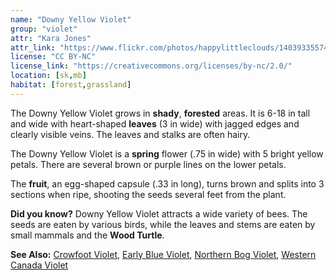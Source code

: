 ```yaml
---
name: "Downy Yellow Violet"
group: "violet"
attr: "Kara Jones"
attr_link: "https://www.flickr.com/photos/happylittleclouds/14039335574"
license: "CC BY-NC"
license_link: "https://creativecommons.org/licenses/by-nc/2.0/"
location: [sk,mb]
habitat: [forest,grassland]
---
```

The Downy Yellow Violet grows in **shady**, **forested** areas. It is 6-18 in tall and wide with heart-shaped **leaves** (3 in wide) with jagged edges and clearly visible veins. The leaves and stalks are often hairy.

The Downy Yellow Violet is a **spring** flower (.75 in wide) with 5 bright yellow petals.  There are several brown or purple lines on the lower petals.

The **fruit**, an egg-shaped capsule (.33 in long), turns brown and splits into 3 sections when ripe, shooting the seeds several feet from the plant.

**Did you know?** Downy Yellow Violet attracts a wide variety of bees. The seeds are eaten by various birds, while the leaves and stems are eaten by small mammals and the **Wood Turtle**.

<!-- generated, do not edit -->
**See Also:**
[Crowfoot Violet](/plants/crowvio/),
[Early Blue Violet](/plants/earlyvio/),
[Northern Bog Violet](/plants/norbvio/),
[Western Canada Violet](/plants/westcanvio/)
